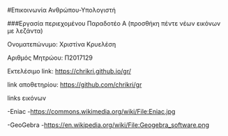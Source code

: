 #Επικοινωνία Ανθρώπου-Υπολογιστή

###Εργασία περιεχομένου Παραδοτέο Α (προσθήκη πέντε νέων εικόνων με λεζάντα)

Ονοματεπώνυμο: Χριστίνα Κρυελέση

Αριθμός Μητρώου: Π2017129

Εκτελέσιμο link: https://chrikri.github.io/gr/

link αποθετηρίου: https://github.com/chrikri/gr

links εικόνων 

-Eniac
  -https://commons.wikimedia.org/wiki/File:Eniac.jpg
  
 -GeoGebra
  -https://en.wikipedia.org/wiki/File:Geogebra_software.png
